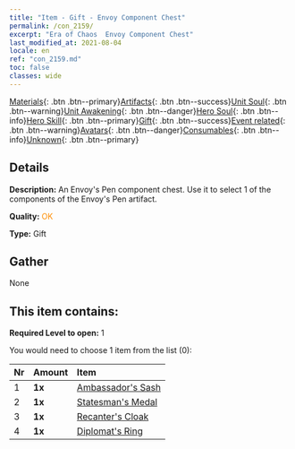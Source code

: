 ```yaml
---
title: "Item - Gift - Envoy Component Chest"
permalink: /con_2159/
excerpt: "Era of Chaos  Envoy Component Chest"
last_modified_at: 2021-08-04
locale: en
ref: "con_2159.md"
toc: false
classes: wide
---
```

 [Materials](/Items/){: .btn .btn--primary}[Artifacts](/Items/Artifacts/){: .btn .btn--success}[Unit Soul](/Items/UnitSoul/){: .btn .btn--warning}[Unit Awakening](/Items/UnitAwakening/){: .btn .btn--danger}[Hero Soul](/Items/HeroSoul/){: .btn .btn--info}[Hero Skill](/Items/HeroSkill/){: .btn .btn--primary}[Gift](/Items/Gift/){: .btn .btn--success}[Event related](/Items/Events/){: .btn .btn--warning}[Avatars](/Items/Avatars/){: .btn .btn--danger}[Consumables](/Items/Consumables/){: .btn .btn--info}[Unknown](/Items/Unknown/){: .btn .btn--primary}

## Details
 **Description:** An Envoy's Pen component chest. Use it to select 1 of the components of the Envoy's Pen artifact.

 **Quality:** <span style="color: #FF8C00">OK</span>

 **Type:** Gift

## Gather

  None

## This item contains:

 **Required Level to open:** 1

 You would need to choose 1 item from the list (0):

  | Nr | Amount |     Item    |
  |:---|:-------|:------------|
  | 1 |  **1x** | [Ambassador's Sash](/Items/art_2154/) |  | 
  | 2 |  **1x** | [Statesman's Medal](/Items/art_2155/) |  | 
  | 3 |  **1x** | [Recanter's Cloak](/Items/art_2156/) |  | 
  | 4 |  **1x** | [Diplomat's Ring ](/Items/art_2157/) |  | 
